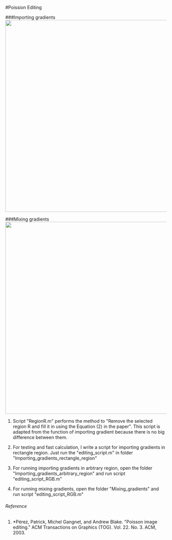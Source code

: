 #Poission Editing

###Importing gradients
<img src="https://github.com/mincongzhang/PoissionEditing/raw/master/ImportingGrad.bmp" width="600" align="middle"/>

###Mixing gradients
<img src="https://github.com/mincongzhang/PoissionEditing/raw/master/MixingGrad.bmp" width="600" align="middle"/>

1.  Script "RegionR.m" performs the method to "Remove the selected region R and fill it in using the Equation (2) in the paper". This script is adapted from the function of importing gradient because there is no big difference between them.

2. For testing and fast calculation, I write a script for importing gradients in rectangle region. Just run the "editing_script.m" in folder "Importing_gradients_rectangle_region"

3. For running importing gradients in arbtrary region, open the folder "Importing_gradients_arbitrary_region" and run script "editing_script_RGB.m"

4. For running mixing gradients, open the folder "Mixing_gradients" and run script "editing_script_RGB.m"

###### Reference  
1. *Pérez, Patrick, Michel Gangnet, and Andrew Blake. "Poisson image editing." ACM Transactions on Graphics (TOG). Vol. 22. No. 3. ACM, 2003.
